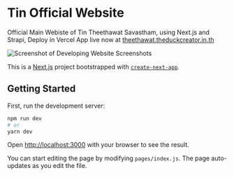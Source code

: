 # Tin Official Website

Official Main Webiste of Tin Theethawat Savastham, using Next.js and Strapi, Deploy in Vercel App live now at [theethawat.theduckcreator.in.th](https://theethawat.theduckcreator.in.th)

![Screenshot of Developing Website](/screenshot/1.png)
Screenshots

This is a [Next.js](https://nextjs.org/) project bootstrapped with [`create-next-app`](https://github.com/vercel/next.js/tree/canary/packages/create-next-app).

## Getting Started

First, run the development server:

```bash
npm run dev
# or
yarn dev
```

Open [http://localhost:3000](http://localhost:3000) with your browser to see the result.

You can start editing the page by modifying `pages/index.js`. The page auto-updates as you edit the file.
